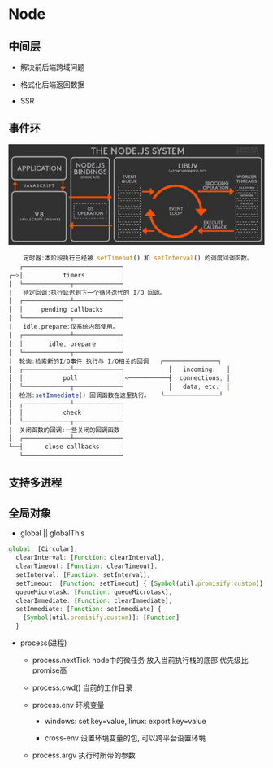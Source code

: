# Node

## 中间层

- 解决前后端跨域问题

- 格式化后端返回数据

- SSR

## 事件环

![event-loop](./img/event-loop.png)

``````js
    定时器:本阶段执行已经被 setTimeout() 和 setInterval() 的调度回调函数。
   ┌───────────────────────────┐
┌─>│           timers          │ 
│  └─────────────┬─────────────┘
|   待定回调:执行延迟到下一个循环迭代的 I/O 回调。
│  ┌─────────────┴─────────────┐
│  │     pending callbacks     │
│  └─────────────┬─────────────┘
|   idle,prepare:仅系统内部使用。
│  ┌─────────────┴─────────────┐
│  │       idle, prepare       │
│  └─────────────┬─────────────┘      
|  轮询:检索新的I/O事件;执行与 I/O相关的回调   ┌───────────────┐
│  ┌─────────────┴─────────────┐            │   incoming:   │
│  │           poll            │<───────────┤  connections, │
│  └─────────────┬─────────────┘            │   data, etc.  │
│  检测:setImmediate() 回调函数在这里执行。   └───────────────┘
│  ┌─────────────┴─────────────┐      
│  │           check           │
│  └─────────────┬─────────────┘
|  关闭函数的回调:一些关闭的回调函数
│  ┌─────────────┴─────────────┐
└──┤      close callbacks      │
   └───────────────────────────┘
``````

## 支持多进程

## 全局对象

- global || globalThis

``````js
global: [Circular],
  clearInterval: [Function: clearInterval],
  clearTimeout: [Function: clearTimeout],
  setInterval: [Function: setInterval],
  setTimeout: [Function: setTimeout] { [Symbol(util.promisify.custom)]: [Function] },
  queueMicrotask: [Function: queueMicrotask],
  clearImmediate: [Function: clearImmediate],
  setImmediate: [Function: setImmediate] {
    [Symbol(util.promisify.custom)]: [Function]
  }
``````

- process(进程)

  - process.nextTick node中的微任务 放入当前执行栈的底部 优先级比promise高

  - process.cwd()  当前的工作目录

  - process.env 环境变量

    - windows: set key=value, linux: export key=value

    - cross-env 设置环境变量的包, 可以跨平台设置环境

  - process.argv 执行时所带的参数
